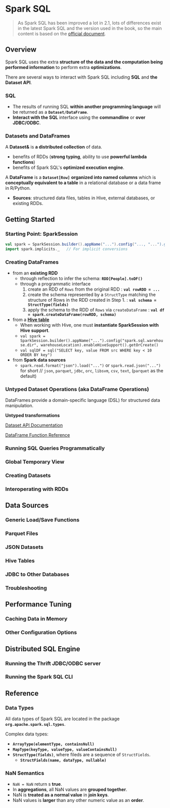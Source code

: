 # Spark SQL

 > As Spark SQL has been improved a lot in 2.1, lots of differences exist in the latest Spark SQL and the version used in the book, so the main content is based on the [official document](https://spark.apache.org/docs/2.1.0/sql-programming-guide.html).

## Overview

 Spark SQL uses the extra **structure of the data and the computation being performed information** to perform extra **optimizations**.

 There are several ways to interact with Spark SQL including **SQL** and **the Dataset API**.

### SQL

 - The results of running SQL **within another programming language** will be returned as a **`Dataset/DataFrame`**.
 - **Interact with the SQL** interface using the **commandline** or **over JDBC/ODBC**.

### Datasets and DataFrames

 A **Dataset&** is **a distributed collection** of data.
 - benefits of RDDs (**strong typing**, ability to use **powerful lambda functions**)
 - benefits of Spark SQL's **optimized execution engine**.

 A **DataFrame** is a **`Dataset[Row]`** **organized into named columns** which is **conceptually equivalent to a table** in a relational database or a data frame in R/Python.
 - **Sources**: structured data files, tables in Hive, external databases, or existing RDDs.


## Getting Started

### Starting Point: SparkSession

 ``` scala
 val spark = SparkSession.builder().appName("...").config("..., "...").getOrCreate()
 import spark.implicits._   // For implicit conversions
 ```

### Creating DataFrames

 - from an **existing RDD**
   - through reflection to infer the schema: **`RDD[People].toDF()`**
   - through a programmatic interface
     1. create an RDD of `Rows` from the original RDD : **`val rowRDD = ...`**
     2. create the schema represented by a `StructType` matching the structure of Rows in the RDD created in Step 1. : **`val schema = StructType(fields)`**
     3. apply the schema to the RDD of `Rows` via `createDataFrame` : **`val df = spark.createDataFrame(rowRDD, schema)`**
 - from a [**Hive table**](https://spark.apache.org/docs/latest/sql-programming-guide.html#hive-tables)
   - When working with Hive, one must **instantiate SparkSession with Hive support**.
   - `val spark = SparkSession.builder().appName("...").config("spark.sql.warehouse.dir", warehouseLocation).enableHiveSupport().getOrCreate()`
   - `val sqlDF = sql("SELECT key, value FROM src WHERE key < 10 ORDER BY key")`
 - from **Spark data sources**
   - `spark.read.format("json").load("...")` or `spark.read.json("...")` for short   // `json`, `parquet`, `jdbc`, `orc`, `libsvm`, `csv`, `text`, (`parquet` as the default)

### Untyped Dataset Operations (aka DataFrame Operations)

 DataFrames provide a domain-specific language (DSL) for structured data manipulation.

 **Untyped transformations**

 [Dataset API Documentation](https://spark.apache.org/docs/latest/api/scala/index.html#org.apache.spark.sql.Dataset)

 [DataFrame Function Reference](https://spark.apache.org/docs/latest/api/scala/index.html#org.apache.spark.sql.functions$)

### Running SQL Queries Programmatically

### Global Temporary View

### Creating Datasets

### Interoperating with RDDs




## Data Sources

### Generic Load/Save Functions

### Parquet Files

### JSON Datasets

### Hive Tables

### JDBC to Other Databases

### Troubleshooting




## Performance Tuning

### Caching Data in Memory

### Other Configuration Options




## Distributed SQL Engine

### Running the Thrift JDBC/ODBC server

### Running the Spark SQL CLI




## Reference

### Data Types

 All data types of Spark SQL are located in the package **`org.apache.spark.sql.types`**.

 Complex data types:
 - **`ArrayType(elementType, containsNull)`**
 - **`MapType(keyType, valueType, valueContainsNull)`**
 - **`StructType(fields)`**, where fileds are a sequence of `StructFields`.
   - **`StructFields(name, dataType, nullable)`**


### NaN Semantics

 - `NaN = NaN` return s **true**.
 - In **aggregations**, all NaN values are **grouped together**.
 - NaN is **treated as a normal value** in **join keys**.
 - NaN values is **larger** than any other numeric value as an **order**.
